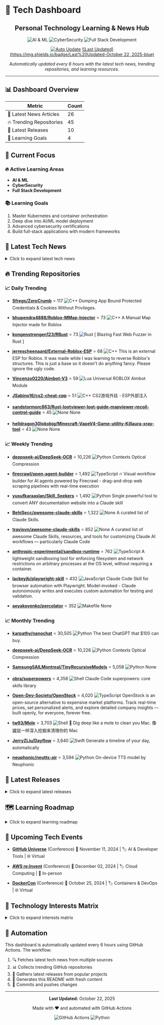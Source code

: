 # 🚀 Tech Dashboard

<div align="center">

## Personal Technology Learning & News Hub

![AI & ML](https://img.shields.io/badge/-AI%20&%20ML-blue) ![CyberSecurity](https://img.shields.io/badge/-CyberSecurity-red) ![Full Stack Development](https://img.shields.io/badge/-Full%20Stack%20Development-green)

[![Auto Update](https://img.shields.io/badge/Auto%20Update-Enabled-success)](https://github.com/yourusername/tech-dashboard/actions)
[![Last Updated](https://img.shields.io/badge/Last%20Updated-October 22, 2025-blue)](https://github.com/yourusername/tech-dashboard)

*Automatically updated every 6 hours with the latest tech news, trending repositories, and learning resources.*

</div>

---

## 📊 Dashboard Overview

| Metric | Count |
|--------|-------|
| 📰 Latest News Articles | 26 |
| 🔥 Trending Repositories | 45 |
| 🎯 Latest Releases | 10 |
| 🎯 Learning Goals | 4 |

## 🎯 Current Focus

### 🔥 Active Learning Areas

- **AI & ML**
- **CyberSecurity**
- **Full Stack Development**

### 📚 Learning Goals

1. Master Kubernetes and container orchestration
2. Deep dive into AI/ML model deployment
3. Advanced cybersecurity certifications
4. Build full-stack applications with modern frameworks

## 📰 Latest Tech News

<details>
<summary>Click to expand latest tech news</summary>

### 📑 Hacker News

- **[Infracost (YC W21) Hiring First Dev Advocate to Shift FinOps Left](https://www.ycombinator.com/companies/infracost/jobs/NzwUQ7c-senior-developer-advocate)**
  *<p>Article URL: <a href="https://www.ycombinator.com/companies/infracost/jobs/NzwUQ7c-senior-developer-advocate">https://www.ycombinator.com/companies/infracost/jobs/NzwUQ7c-senior-developer-advocate<...*
  📅 Wed, 22 Oct 2025 12:02:02 +0000

- **[HarmonyOS 6 Full Overview: New Design, AI Features and Privacy Upgrades [video]](https://www.youtube.com/watch?v=KzpXObhArco)**
  *<p>Article URL: <a href="https://www.youtube.com/watch?v=KzpXObhArco">https://www.youtube.com/watch?v=KzpXObhArco</a></p>
<p>Comments URL: <a href="https://news.ycombinator.com/item?id=45667456">https...*
  📅 Wed, 22 Oct 2025 11:23:12 +0000

- **[Greg Newby, CEO of Project Gutenberg, has died](https://www.pgdp.net/wiki/In_Memoriam/gbnewby)**
  *<p>Article URL: <a href="https://www.pgdp.net/wiki/In_Memoriam/gbnewby">https://www.pgdp.net/wiki/In_Memoriam/gbnewby</a></p>
<p>Comments URL: <a href="https://news.ycombinator.com/item?id=45666510">h...*
  📅 Wed, 22 Oct 2025 09:05:21 +0000

- **[MinIO (apparently) becomes source-only](https://github.com/minio/minio/issues/21647)**
  *<p>Article URL: <a href="https://github.com/minio/minio/issues/21647">https://github.com/minio/minio/issues/21647</a></p>
<p>Comments URL: <a href="https://news.ycombinator.com/item?id=45665452">https...*
  📅 Wed, 22 Oct 2025 06:17:18 +0000

- **[Evaluating the Infinity Cache in AMD Strix Halo](https://chipsandcheese.com/p/evaluating-the-infinity-cache-in)**
  *<p>Article URL: <a href="https://chipsandcheese.com/p/evaluating-the-infinity-cache-in">https://chipsandcheese.com/p/evaluating-the-infinity-cache-in</a></p>
<p>Comments URL: <a href="https://news.yco...*
  📅 Wed, 22 Oct 2025 04:20:09 +0000

- **[OpenBSD 7.8](https://cdn.openbsd.org/pub/OpenBSD/7.8/ANNOUNCEMENT)**
  *<p>Article URL: <a href="https://cdn.openbsd.org/pub/OpenBSD/7.8/ANNOUNCEMENT">https://cdn.openbsd.org/pub/OpenBSD/7.8/ANNOUNCEMENT</a></p>
<p>Comments URL: <a href="https://news.ycombinator.com/item?...*
  📅 Wed, 22 Oct 2025 02:02:58 +0000

### 📑 TechCrunch

- **[Life360 ventures into pet tech with the launch of a new GPS tracker](https://techcrunch.com/2025/10/22/life360-ventures-into-pet-tech-with-the-launch-of-a-new-gps-tracker/)**
  *Family location safety app Life360 is venturing into pet tech with the launch of its new tracking device for cats and dogs....*
  📅 Wed, 22 Oct 2025 12:00:00 +0000

- **[One startup’s quest to store electricity in the ocean](https://techcrunch.com/2025/10/22/one-startups-quest-to-store-electricity-in-the-ocean/)**
  *Sizable Energy has a plan to store excess renewable energy in flexible reservoirs out at sea. The startup has raised $8 million to test prototypes....*
  📅 Wed, 22 Oct 2025 11:00:00 +0000

- **[Netflix goes ‘all in’ on generative AI as entertainment industry remains divided](https://techcrunch.com/2025/10/21/netflix-goes-all-in-on-generative-ai-as-entertainment-industry-remains-divided/)**
  *Netflix isn't planning to use generative AI as the backbone of its content but believes the technology has potential as a tool to make creatives more efficient....*
  📅 Tue, 21 Oct 2025 22:21:46 +0000

- **[Open source agentic startup LangChain hits $1.25B valuation](https://techcrunch.com/2025/10/21/open-source-agentic-startup-langchain-hits-1-25b-valuation/)**
  *As TechCrunch previously reported, the maker of a popular open source framework for building AI agents has officially become a unicorn....*
  📅 Tue, 21 Oct 2025 22:12:46 +0000

- **[Sesame, the conversational AI startup from Oculus founders, raises $250M and launches beta](https://techcrunch.com/2025/10/21/sesame-the-conversational-ai-startup-from-oculus-founders-raises-250m-and-launches-beta/)**
  *Former Oculus CEO Brendan Iribe’s new startup, Sesame, is building AI-powered smart glasses with natural, humanlike voice interaction. Backed by Sequoia and Spark, the company also launched an invite-...*
  📅 Tue, 21 Oct 2025 21:34:17 +0000

- **[OpenAI’s new browser is a broadside shot at Google](https://techcrunch.com/2025/10/21/openais-new-browser-is-a-broadside-shot-at-google/)**
  *OpenAI's new browser announcement made it clear exactly how much Google has to lose in the AI era....*
  📅 Tue, 21 Oct 2025 21:17:50 +0000

### 📑 Dev.to

- **[DOCKER RUN İLE SSL SERTİFİKALI KEYCLOAK KURMA](https://dev.to/emine_nurarc_ca7d62402/docker-run-ile-ssl-sertifikali-keycloak-kurma-38e4)**
  *<p>bu kurulum için bir domain adına ihtiyacımız var benim senaryomda keycloak.local olarak ilerleyeceğim.</p>

<p><strong>1. Adım:</strong> Host makinemde, yani browserımla keycloak'a erişeceğim makin...*
  📅 Wed, 22 Oct 2025 12:19:10 +0000

- **[Simple queue system](https://dev.to/brendon_oneill__/simple-queue-system-1lnk)**
  *<h2>
  
  
  Introduction
</h2>

<p>When I am handling processes that can be a heavy load on my server, I like to create a sort of queuing system to handle each process one by one, so that if there is...*
  📅 Wed, 22 Oct 2025 12:15:46 +0000

</details>

## 🔥 Trending Repositories

### 📈 Daily Trending

- **[Sfregs/ZeroCrumb](https://github.com/Sfregs/ZeroCrumb)** ⭐ 117
  ![C++](https://img.shields.io/badge/-C++-pink)
  Dumping App Bound Protected Credentials & Cookies Without Privileges.

- **[bhupendra4888/Roblox-MMap-Injector](https://github.com/bhupendra4888/Roblox-MMap-Injector)** ⭐ 73
  ![C++](https://img.shields.io/badge/-C++-pink)
  A Manual Map Injector made for Roblox

- **[kongenstrongen123/RBust](https://github.com/kongenstrongen123/RBust)** ⭐ 73
  ![Rust](https://img.shields.io/badge/-Rust-brown)
  [ Blazing Fast Web Fuzzer in Rust ]

- **[jerrescheenaard/External-Roblox-ESP](https://github.com/jerrescheenaard/External-Roblox-ESP)** ⭐ 68
  ![C++](https://img.shields.io/badge/-C++-pink)
  This is an external ESP for Roblox. It was made while I was learning to reverse Roblox's structures. This is just a base so it doesn't do anything fancy. Please ignore the ugly code.

- **[Vincenzo0220/Aimbot-V3](https://github.com/Vincenzo0220/Aimbot-V3)** ⭐ 59
  ![Lua](https://img.shields.io/badge/-Lua-lightgrey)
  Universal ROBLOX Aimbot Module

- **[JSabino16/cs2-cheat-cpp](https://github.com/JSabino16/cs2-cheat-cpp)** ⭐ 51
  ![C++](https://img.shields.io/badge/-C++-pink)
  CS2游戏外挂 - ESP外部注入

- **[sandstormorc863/Rust-lootviewer-loot-guide-mapviewer-recoil-control-guide](https://github.com/sandstormorc863/Rust-lootviewer-loot-guide-mapviewer-recoil-control-guide)** ⭐ 45
  ![None](https://img.shields.io/badge/-None-lightgrey)
  None

- **[helldragon30lokobjg/Minecraft-VapeV4-Game-utility-Killaura-xray-tool](https://github.com/helldragon30lokobjg/Minecraft-VapeV4-Game-utility-Killaura-xray-tool)** ⭐ 43
  ![None](https://img.shields.io/badge/-None-lightgrey)
  None

### 📈 Weekly Trending

- **[deepseek-ai/DeepSeek-OCR](https://github.com/deepseek-ai/DeepSeek-OCR)** ⭐ 10,226
  ![Python](https://img.shields.io/badge/-Python-blue)
  Contexts Optical Compression

- **[firecrawl/open-agent-builder](https://github.com/firecrawl/open-agent-builder)** ⭐ 1,492
  ![TypeScript](https://img.shields.io/badge/-TypeScript-blue)
  🔥 Visual workflow builder for AI agents powered by Firecrawl - drag-and-drop web scraping pipelines with real-time execution

- **[yusufkaraaslan/Skill_Seekers](https://github.com/yusufkaraaslan/Skill_Seekers)** ⭐ 1,492
  ![Python](https://img.shields.io/badge/-Python-blue)
  Single powerful tool to convert ANY documentation website into a Claude skill

- **[BehiSecc/awesome-claude-skills](https://github.com/BehiSecc/awesome-claude-skills)** ⭐ 1,322
  ![None](https://img.shields.io/badge/-None-lightgrey)
  A curated list of Claude Skills.

- **[travisvn/awesome-claude-skills](https://github.com/travisvn/awesome-claude-skills)** ⭐ 852
  ![None](https://img.shields.io/badge/-None-lightgrey)
  A curated list of awesome Claude Skills, resources, and tools for customizing Claude AI workflows — particularly Claude Code

- **[anthropic-experimental/sandbox-runtime](https://github.com/anthropic-experimental/sandbox-runtime)** ⭐ 762
  ![TypeScript](https://img.shields.io/badge/-TypeScript-blue)
  A lightweight sandboxing tool for enforcing filesystem and network restrictions on arbitrary processes at the OS level, without requiring a container.

- **[lackeyjb/playwright-skill](https://github.com/lackeyjb/playwright-skill)** ⭐ 432
  ![JavaScript](https://img.shields.io/badge/-JavaScript-yellow)
  Claude Code Skill for browser automation with Playwright. Model-invoked - Claude autonomously writes and executes custom automation for testing and validation.

- **[aeyakovenko/percolator](https://github.com/aeyakovenko/percolator)** ⭐ 352
  ![Makefile](https://img.shields.io/badge/-Makefile-lightgrey)
  None

### 📈 Monthly Trending

- **[karpathy/nanochat](https://github.com/karpathy/nanochat)** ⭐ 30,505
  ![Python](https://img.shields.io/badge/-Python-blue)
  The best ChatGPT that $100 can buy.

- **[deepseek-ai/DeepSeek-OCR](https://github.com/deepseek-ai/DeepSeek-OCR)** ⭐ 10,226
  ![Python](https://img.shields.io/badge/-Python-blue)
  Contexts Optical Compression

- **[SamsungSAILMontreal/TinyRecursiveModels](https://github.com/SamsungSAILMontreal/TinyRecursiveModels)** ⭐ 5,058
  ![Python](https://img.shields.io/badge/-Python-blue)
  None

- **[obra/superpowers](https://github.com/obra/superpowers)** ⭐ 4,358
  ![Shell](https://img.shields.io/badge/-Shell-lightgrey)
  Claude Code superpowers: core skills library

- **[Open-Dev-Society/OpenStock](https://github.com/Open-Dev-Society/OpenStock)** ⭐ 4,020
  ![TypeScript](https://img.shields.io/badge/-TypeScript-blue)
  OpenStock is an open-source alternative to expensive market platforms. Track real-time prices, set personalized alerts, and explore detailed company insights — built openly, for everyone, forever free.

- **[tw93/Mole](https://github.com/tw93/Mole)** ⭐ 3,703
  ![Shell](https://img.shields.io/badge/-Shell-lightgrey)
  🐹 Dig deep like a mole to clean you Mac. 像鼹鼠一样深入挖掘来清理你的 Mac

- **[JerryZLiu/Dayflow](https://github.com/JerryZLiu/Dayflow)** ⭐ 3,640
  ![Swift](https://img.shields.io/badge/-Swift-lightgrey)
  Generate a timeline of your day, automatically

- **[neuphonic/neutts-air](https://github.com/neuphonic/neutts-air)** ⭐ 3,594
  ![Python](https://img.shields.io/badge/-Python-blue)
  On-device TTS model by Neuphonic

## 🚀 Latest Releases

<details>
<summary>Click to expand latest releases</summary>

### 📦 microsoft/vscode

**[September 2025 Recovery 1](https://github.com/microsoft/vscode/releases/tag/1.105.1)** `1.105.1`

📅 Released: October 15, 2025

The update addresses these [issues](https://github.com/Microsoft/vscode/issues?q=is%3Aissue+milestone%3A%22September+2025+Recovery+1%22+is%3Aclosed+).

For the complete release notes go to [Updates]...

---

### 📦 facebook/react

**[19.2.0 (Oct 1, 2025)](https://github.com/facebook/react/releases/tag/v19.2.0)** `v19.2.0`

📅 Released: October 01, 2025

Below is a list of all new features, APIs, and bug fixes.

Read the [React 19.2 release post](https://react.dev/blog/2025/10/01/react-19-2) for more information.

## New React Features

- [`<Act...

---

### 📦 angular/angular

**[20.3.6](https://github.com/angular/angular/releases/tag/20.3.6)** `20.3.6`

📅 Released: October 16, 2025

### core
| Commit | Description |
| -- | -- |
| [![fix - 911d6822cb](https://img.shields.io/badge/911d6822cb-fix-green)](https://github.com/angular/angular/commit/911d6822cb18dabf4f72312dfc2e2ef9904bf...

---

### 📦 vuejs/vue

**[v2.7.16 "Swan Song"](https://github.com/vuejs/vue/releases/tag/v2.7.16)** `v2.7.16`

📅 Released: December 24, 2023

**This is the final release for Vue 2.**

Vue 2 will reach End of Life on December 31st, 2023. For more details, please read this [blog post](https://blog.vuejs.org/posts/vue-2-eol).

Please refer...

---

### 📦 tensorflow/tensorflow

**[TensorFlow 2.20.0](https://github.com/tensorflow/tensorflow/releases/tag/v2.20.0)** `v2.20.0`

📅 Released: August 13, 2025

# Release 2.20.0

## TensorFlow

### Breaking Changes

* The `tensorflow-io-gcs-filesystem` package is now optional, due its uncertain, and limited support. To install it alongside `tensorflow`,...

---

### 📦 pytorch/pytorch

**[2.9 Release Notes](https://github.com/pytorch/pytorch/releases/tag/v2.9.0)** `v2.9.0`

📅 Released: October 15, 2025

# PyTorch 2.9.0 Release Notes
- [Highlights](#highlights)
- [Backwards Incompatible Changes](#backwards-incompatible-changes)
- [Deprecations](#deprecations)
- [New Features](#new-features)
- [Im...

---

### 📦 kubernetes/kubernetes

**[Kubernetes v1.34.1](https://github.com/kubernetes/kubernetes/releases/tag/v1.34.1)** `v1.34.1`

📅 Released: September 10, 2025


See [kubernetes-announce@](https://groups.google.com/forum/#!forum/kubernetes-announce). Additional binary downloads are linked in the [CHANGELOG](https://github.com/kubernetes/kubernetes/blob/master...

---

### 📦 docker/compose

**[v2.40.1](https://github.com/docker/compose/releases/tag/v2.40.1)** `v2.40.1`

📅 Released: October 17, 2025

## What's Changed
### ✨ Improvements

### 🐛 Fixes
* Write error to watcher error channel if Start() fails by @Trolldemorted in https://github.com/docker/compose/pull/13263
* Fix: set PWD only if ...

---

### 📦 nodejs/node

**[2025-10-15, Version 25.0.0 (Current), @RafaelGSS](https://github.com/nodejs/node/releases/tag/v25.0.0)** `v25.0.0`

📅 Released: October 15, 2025

Node.js 25 is here! We have upgraded V8 to **14.1**, bringing major `JSON.stringify`
performance improvements, built-in `Uint8Array` base64/hex conversion, and ongoing
WebAssembly and JIT pipeline o...

---

### 📦 rust-lang/rust

**[Rust 1.90.0](https://github.com/rust-lang/rust/releases/tag/1.90.0)** `1.90.0`

📅 Released: September 18, 2025

<a id="1.90-Language"></a>

## Language

- [Split up the `unknown_or_malformed_diagnostic_attributes` lint](https://github.com/rust-lang/rust/pull/140717). This lint has been split up into four finer-...

---

</details>

## 🗺️ Learning Roadmap

<details>
<summary>Click to expand learning roadmap</summary>

### 🟡 Programming Languages

**Priority:** Medium | **Estimated Time:** 3-6 months

**Skills to Learn:**
- [ ] Java
- [ ] Python
- [ ] JavaScript
- [ ] TypeScript
- [ ] Go

### 🟡 Frameworks

**Priority:** Medium | **Estimated Time:** 3-6 months

**Skills to Learn:**
- [ ] React
- [ ] Spring Boot
- [ ] Django
- [ ] Node.js
- [ ] Next.js

### 🟡 Cybersecurity

**Priority:** Medium | **Estimated Time:** 3-6 months

**Skills to Learn:**
- [ ] Penetration Testing
- [ ] Web Security
- [ ] Network Security
- [ ] OWASP

### 🟡 Ai Ml

**Priority:** Medium | **Estimated Time:** 3-6 months

**Skills to Learn:**
- [ ] Machine Learning
- [ ] Deep Learning
- [ ] NLP
- [ ] Computer Vision
- [ ] TensorFlow
- [ ] PyTorch

### 🟡 Devops

**Priority:** Medium | **Estimated Time:** 3-6 months

**Skills to Learn:**
- [ ] Docker
- [ ] Kubernetes
- [ ] CI/CD
- [ ] AWS
- [ ] Azure

### 🟡 Other

**Priority:** Medium | **Estimated Time:** 3-6 months

**Skills to Learn:**
- [ ] Blockchain
- [ ] Web3
- [ ] Cloud Computing

### 📚 Recommended Resources

**Programming Languages:**
- LeetCode
- HackerRank
- Codecademy

**Frameworks:**
- Official Documentation
- YouTube Tutorials
- Udemy Courses

**Cybersecurity:**
- TryHackMe
- HackTheBox
- SANS Training

**Ai Ml:**
- Coursera ML Course
- Fast.ai
- Papers with Code

**Devops:**
- Docker Hub
- Kubernetes Documentation
- AWS Free Tier

**Other:**
- GitHub Awesome Lists
- Medium Articles
- Reddit Communities

</details>

## 📅 Upcoming Tech Events

- **[GitHub Universe](https://githubuniverse.com)** (Conference)
  📅 November 11, 2024 | 🏷️ AI & Developer Tools | 🌐 Virtual

- **[AWS re:Invent](https://reinvent.awsevents.com)** (Conference)
  📅 December 02, 2024 | 🏷️ Cloud Computing | 📍 In-person

- **[DockerCon](https://www.docker.com/dockercon)** (Conference)
  📅 October 25, 2024 | 🏷️ Containers & DevOps | 🌐 Virtual

## 🧠 Technology Interests Matrix

<details>
<summary>Click to expand interests matrix</summary>

### Programming Languages

| Skill | Status |
|-------|--------|
| Java | 🟡 Learning |
| Python | 🟡 Learning |
| JavaScript | 🟡 Learning |
| TypeScript | 🟡 Learning |
| Go | ⚪ Planned |

### Frameworks

| Skill | Status |
|-------|--------|
| React | 🟡 Learning |
| Spring Boot | 🔴 Beginner |
| Django | 🟢 Proficient |
| Node.js | 🟢 Proficient |
| Next.js | 🟡 Learning |

### Cybersecurity

| Skill | Status |
|-------|--------|
| Penetration Testing | 🔴 Beginner |
| Web Security | 🟡 Learning |
| Network Security | 🟢 Proficient |
| OWASP | 🟢 Proficient |

### Ai Ml

| Skill | Status |
|-------|--------|
| Machine Learning | 🟡 Learning |
| Deep Learning | 🟢 Proficient |
| NLP | 🔴 Beginner |
| Computer Vision | ⚪ Planned |
| TensorFlow | 🟢 Proficient |
| PyTorch | ⚪ Planned |

### Devops

| Skill | Status |
|-------|--------|
| Docker | 🔴 Beginner |
| Kubernetes | 🟢 Proficient |
| CI/CD | ⚪ Planned |
| AWS | 🟡 Learning |
| Azure | 🔴 Beginner |

### Other

| Skill | Status |
|-------|--------|
| Blockchain | 🔴 Beginner |
| Web3 | 🟢 Proficient |
| Cloud Computing | 🔴 Beginner |

</details>

## 🤖 Automation

This dashboard is automatically updated every 6 hours using GitHub Actions. The workflow:

1. 🔍 Fetches latest tech news from multiple sources
2. 📊 Collects trending GitHub repositories
3. 🚀 Gathers latest releases from popular projects
4. 📝 Generates this README with fresh content
5. 🔄 Commits and pushes changes

---

<div align="center">

**Last Updated:** October 22, 2025

Made with ❤️ and automated with GitHub Actions

![GitHub Actions](https://img.shields.io/badge/GitHub%20Actions-2088FF?style=for-the-badge&logo=github-actions&logoColor=white)
![Python](https://img.shields.io/badge/Python-3776AB?style=for-the-badge&logo=python&logoColor=white)

</div>
